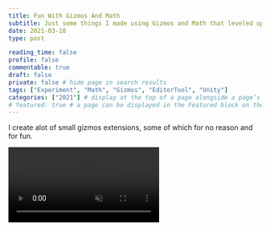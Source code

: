 ```yaml
---
title: Fun With Gizmos And Math
subtitle: Just some things I made using Gizmos and Math that leveled up my skills
date: 2021-03-18
type: post

reading_time: false
profile: false
commentable: true
draft: false
private: false # hide page in search results
tags: ["Experiment", "Math", "Gizmos", "EditorTool", "Unity"]
categories: ["2021"] # display at the top of a page alongside a page’s metadata
# featured: true # a page can be displayed in the Featured block on the homepage. This is useful for sticky, announcement blog posts or selected publications etc.
---
```


<p>I create alot of small gizmos extensions, some of which for no reason and for fun.</p>

<div class="video_thing">
    <video muted autoplay="" name="media" loop=""><source src="https://raw.githack.com/Denchyaknow/GitSite_Dencho/Develop/assets/media/projects/FunWithGizmosAndMath/XRLog_2021_816.webm" type="video/mp4"></video>
</div>

<!--more-->
